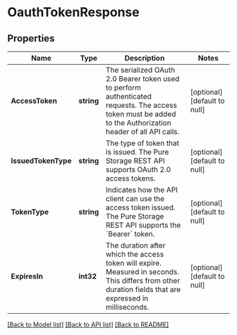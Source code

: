 # OauthTokenResponse

## Properties
Name | Type | Description | Notes
------------ | ------------- | ------------- | -------------
**AccessToken** | **string** | The serialized OAuth 2.0 Bearer token used to perform authenticated requests. The access token must be added to the Authorization header of all API calls. | [optional] [default to null]
**IssuedTokenType** | **string** | The type of token that is issued. The Pure Storage REST API supports OAuth 2.0 access tokens. | [optional] [default to null]
**TokenType** | **string** | Indicates how the API client can use the access token issued. The Pure Storage REST API supports the &#x60;Bearer&#x60; token. | [optional] [default to null]
**ExpiresIn** | **int32** | The duration after which the access token will expire. Measured in seconds. This differs from other duration fields that are expressed in milliseconds. | [optional] [default to null]

[[Back to Model list]](../README.md#documentation-for-models) [[Back to API list]](../README.md#documentation-for-api-endpoints) [[Back to README]](../README.md)


